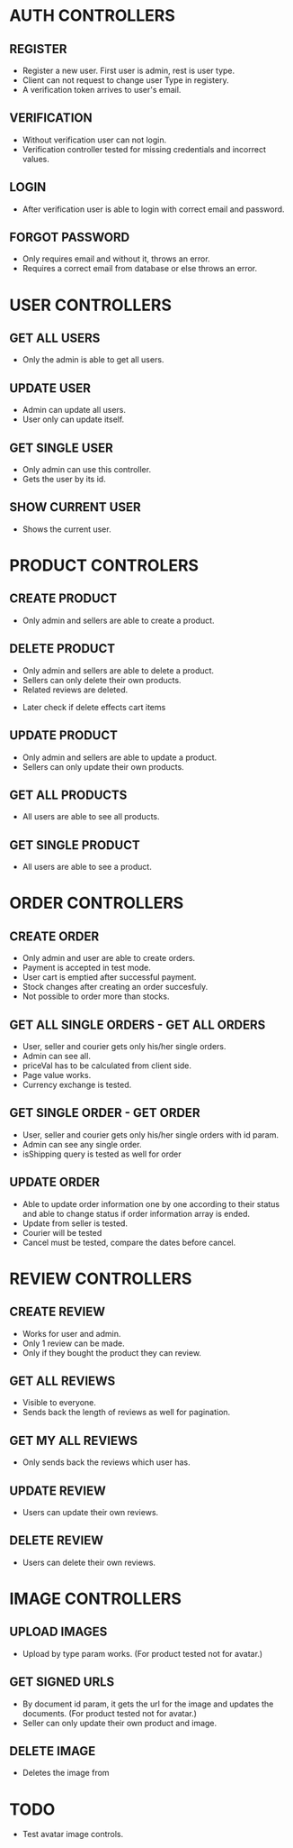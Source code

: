# AUTH CONTROLLERS

## REGISTER

- Register a new user. First user is admin, rest is user type.
- Client can not request to change user Type in registery.
- A verification token arrives to user's email.

## VERIFICATION

- Without verification user can not login.
- Verification controller tested for missing credentials and incorrect values.

## LOGIN

- After verification user is able to login with correct email and password.

## FORGOT PASSWORD

- Only requires email and without it, throws an error.
- Requires a correct email from database or else throws an error.

# USER CONTROLLERS

## GET ALL USERS

- Only the admin is able to get all users.

## UPDATE USER

- Admin can update all users.
- User only can update itself.

## GET SINGLE USER

- Only admin can use this controller.
- Gets the user by its id.

## SHOW CURRENT USER

- Shows the current user.

# PRODUCT CONTROLERS

## CREATE PRODUCT

- Only admin and sellers are able to create a product.

## DELETE PRODUCT

- Only admin and sellers are able to delete a product.
- Sellers can only delete their own products.
- Related reviews are deleted.
<!-- ! -->
- Later check if delete effects cart items

## UPDATE PRODUCT

- Only admin and sellers are able to update a product.
- Sellers can only update their own products.

## GET ALL PRODUCTS

- All users are able to see all products.

## GET SINGLE PRODUCT

- All users are able to see a product.

# ORDER CONTROLLERS

## CREATE ORDER

- Only admin and user are able to create orders.
- Payment is accepted in test mode.
- User cart is emptied after successful payment.
- Stock changes after creating an order succesfuly.
- Not possible to order more than stocks.

## GET ALL SINGLE ORDERS - GET ALL ORDERS

- User, seller and courier gets only his/her single orders.
- Admin can see all.
- priceVal has to be calculated from client side.
- Page value works.
- Currency exchange is tested.

## GET SINGLE ORDER - GET ORDER

- User, seller and courier gets only his/her single orders with id param.
- Admin can see any single order.
- isShipping query is tested as well for order

## UPDATE ORDER

- Able to update order information one by one according to their status and able to change status if order information array is ended.
- Update from seller is tested.
- Courier will be tested
- Cancel must be tested, compare the dates before cancel.

# REVIEW CONTROLLERS

## CREATE REVIEW

- Works for user and admin.
- Only 1 review can be made.
- Only if they bought the product they can review.

## GET ALL REVIEWS

- Visible to everyone.
- Sends back the length of reviews as well for pagination.

## GET MY ALL REVIEWS

- Only sends back the reviews which user has.

## UPDATE REVIEW

- Users can update their own reviews.

## DELETE REVIEW

- Users can delete their own reviews.

# IMAGE CONTROLLERS

## UPLOAD IMAGES

- Upload by type param works. (For product tested not for avatar.)

## GET SIGNED URLS

- By document id param, it gets the url for the image and updates the documents. (For product tested not for avatar.)
- Seller can only update their own product and image.

## DELETE IMAGE

- Deletes the image from

# TODO

- Test avatar image controls.
